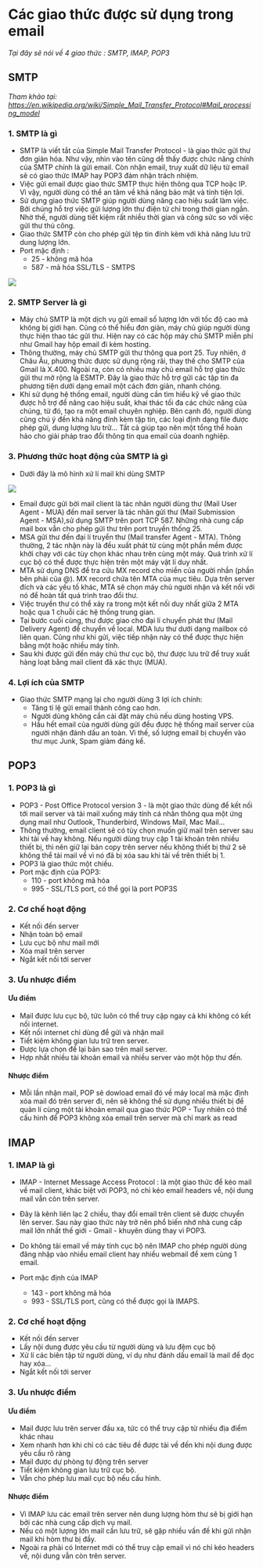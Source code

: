 # Các giao thức được sử dụng trong email

*Tại đây sẽ nói về 4 giao thức : SMTP, IMAP, POP3*

## SMTP
*Tham khảo tại: https://en.wikipedia.org/wiki/Simple_Mail_Transfer_Protocol#Mail_processing_model*
### 1. SMTP là gì
- SMTP là viết tắt của Simple Mail Transfer Protocol - là giao thức gửi thư đơn giản hóa. Như vậy, nhìn vào tên cũng dễ thấy được chức năng chính của SMTP chính là gửi email. Còn nhận email, truy xuất dữ liệu từ email sẽ có giao thức IMAP hay POP3 đảm nhận trách nhiệm.
- Việc gửi email được giao thức SMTP thực hiện thông qua TCP hoặc IP. Vì vậy, người dùng có thể an tâm về khả năng bảo mật và tính tiện lợi. 
- Sử dụng giao thức SMTP giúp người dùng nâng cao hiệu suất làm việc. Bởi chúng hỗ trợ việc gửi lượng lớn thư điện tử chỉ trong thời gian ngắn. Nhờ thế, người dùng tiết kiệm rất nhiều thời gian và công sức so với việc gửi thư thủ công.
- Giao thức SMTP còn cho phép gửi tệp tin đính kèm với khả năng lưu trữ dung lượng lớn.
- Port mặc định :
    + 25 - không mã hóa
    + 587 - mã hóa SSL/TLS - SMTPS
<img src="image/1.PNG">

### 2. SMTP Server là gì
- Máy chủ SMTP là một dịch vụ gửi email số lượng lớn với tốc độ cao mà không bị giới hạn. Cũng có thể hiểu đơn giản, máy chủ giúp người dùng thực hiện thao tác gửi thư. Hiện nay có các hộp máy chủ SMTP miễn phí như Gmail hay hộp email đi kèm hosting.
- Thông thường, máy chủ SMTP gửi thư thông qua port 25. Tuy nhiên, ở Châu Âu, phương thức được sử dụng rộng rãi, thay thế cho SMTP của Gmail là X.400. Ngoài ra, còn có nhiều máy chủ email hỗ trợ giao thức gửi thư mở rộng là ESMTP. Đây là giao thức hỗ trợ gửi các tập tin đa phương tiện dưới dạng email một cách đơn giản, nhanh chóng.
- Khi sử dụng hệ thống email, người dùng cần tìm hiểu kỹ về giao thức được hỗ trợ để nâng cao hiệu suất, khai thác tối đa các chức năng của chúng, từ đó, tạo ra một email chuyên nghiệp. Bên cạnh đó, người dùng cũng chú ý đến khả năng đính kèm tập tin, các loại định dạng file được phép gửi, dung lượng lưu trữ… Tất cả giúp tạo nên một tổng thể hoàn hảo cho giải pháp trao đổi thông tin qua email của doanh nghiệp.  

### 3. Phương thức hoạt động của SMTP là gì
- Dưới đây là mô hình xử lí mail khi dùng SMTP

<img src="image/2.PNG">

- Email được gửi bời mail client là tác nhân người dùng thư (Mail User Agent - MUA) đến mail server là tác nhân gửi thư (Mail Submission Agent - MSA),sử dụng SMTP trên port TCP 587.  Những nhà cung cấp mail box vẫn cho phép gửi thư trên port truyền thống 25.
- MSA gửi thư đến đại lí truyển thư (Mail transfer Agent - MTA). Thông thường, 2 tác nhận này là đều xuất phát từ cùng một phần mềm được khởi chạy với các tùy chọn khác nhau trên cùng một máy. Quá trình xử lí cục bộ có thể được thực hiện trên một máy vật lí duy nhất.
- MTA sử dụng DNS để tra cứu MX record cho miền của người nhần (phần bên phải của @). MX record chứa tên MTA của mục tiêu. Dựa trên server đích và các yếu tố khác, MTA sẽ chọn máy chủ người nhận và kết nối với nó để hoàn tất quá trình trao đổi thư.
- Việc truyền thư có thể xảy ra trong một kết nối duy nhất giữa 2 MTA hoặc qua 1 chuỗi các hệ thống trung gian.
- Tại bước cuối cùng, thư được giao cho đại lí chuyển phát thư (Mail Delivery Agent) để chuyển về local. MDA lưu thư dưới dạng mailbox có liên quan. Cũng như khi gửi, việc tiếp nhận này có thể được thực hiện bằng một hoặc nhiều máy tính.
- Sau khi được gửi đến máy chủ thư cục bộ, thư được lưu trữ để truy xuất hàng loạt bằng mail client đã xác thực (MUA).

### 4. Lợi ích của SMTP 
- Giao thức SMTP mạng lại cho người dùng 3 lợi ích chính:
    + Tăng tỉ lệ gửi email thành công cao hơn.
    + Người dùng không cần cài đặt máy chủ nếu dùng hosting VPS.
    + Hầu hết email của người dùng gửi đều được hệ thống mail server của người nhận đánh dấu an toàn. Vì thế, số lượng email bị chuyển vào thư mục Junk, Spam giảm đáng kể.

## POP3
### 1. POP3 là gì
- POP3 - Post Office Protocol version 3 - là một giao thức dùng để kết nối tới mail server và tải mail xuống máy tính cá nhân thông qua một ứng dụng mail như Outlook, Thunderbird, Windows Mail, Mac Mail...
- Thông thường, email client sẽ có tùy chọn muốn giữ mail trên server sau khi tải về hay không. Nếu người dùng truy cập 1 tài khoản trên nhiều thiết bị, thì nên giữ lại bản copy trên server nếu không thiết bị thứ 2 sẽ không thể tải mail về vì nó đã bị xóa sau khi tải về trên thiết bị 1.
- POP3 là giao thức một chiều.
- Port mặc định của POP3:
    + 110 - port không mã hóa
    + 995 - SSL/TLS port, có thể gọi là port POP3S

### 2. Cơ chế hoạt động
- Kết nối đến server
- Nhận toàn bộ email
- Lưu cục bộ như mail mới
- Xóa mail trên server
- Ngắt kết nối tới server
### 3. Ưu nhược điểm
#### Ưu điểm
- Mail được lưu cục bộ, tức luôn có thể truy cập ngay cả khi không có kết nối internet.
- Kết nối internet chỉ dùng để gửi và nhận mail
- Tiết kiệm không gian lưu trữ tren server.
- Được lựa chọn để lại bản sao trên mail server.
- Hợp nhất nhiều tài khoản email và nhiều server vào một hộp thư đến.
#### Nhược điểm
- Mỗi lần nhận mail, POP sẽ dowload email đó về máy local mà mặc định xóa mail đó trên server đi, nên sẽ không thể sử dụng nhiều thiết bị để quản lí cùng một tài khoản email qua giao thức POP - Tuy nhiên có thể cấu hình để POP3 không xóa email trên server mà chỉ mark as read

## IMAP
### 1. IMAP là gì
- IMAP - Internet Message Access Protocol : là một giao thức để kéo mail về mail client, khác biệt với POP3, nó chỉ kéo email headers về, nội dung mail vẫn còn trên server.
- Đây là kênh liên lạc 2 chiều, thay đổi email trên client sẽ được chuyển lên server. Sau này giao thức này trở nên phổ biến nhớ nhà cung cấp mail lớn nhất thế giới - Gmail - khuyên dùng thay vì POP3.

- Do không tải email về máy tính cục bộ nên IMAP cho phép người dùng đăng nhập vào nhiều email client hay nhiều webmail để xem cùng 1 email.

- Port mặc định của IMAP
    + 143 - port không mã hóa
    + 993 - SSL/TLS port, cũng có thể được gọi là IMAPS.

### 2. Cơ chế hoạt động
- Kết nối đến server
- Lấy nội dung được yêu cầu từ người dùng và lưu đệm cục bộ
- Xử lí các biên tập từ người dùng, ví dụ như đánh dấu email là mail để đọc hay xóa...
- Ngắt kết nối tới server

### 3. Ưu nhược điểm
#### Ưu điểm
- Mail được lưu trên server đầu xa, tức có thể truy cập từ nhiều địa điểm khác nhau
- Xem nhanh hơn khi chỉ có các tiêu đề được tải về đến khi nội dung được yêu cầu rõ ràng
- Mail được dự phòng tự động trên server
- Tiết kiệm không gian lưu trữ cục bộ.
- Vẫn cho phép lưu mail cục bộ nếu cấu hình.

#### Nhược điểm
- Vì IMAP lưu các email trên server nên dung lượng hòm thư sẽ bị giới hạn bởi các nhà cung cấp dịch vụ mail.
- Nếu có một lượng lớn mail cần lưu trữ, sẽ gặp nhiều vấn đề khi gửi nhận mail khi hòm thư bị đầy.
- Ngoài ra phải có Internet mới có thể truy cập email vì nó chỉ kéo headers về, nội dung vẫn còn trên server.



